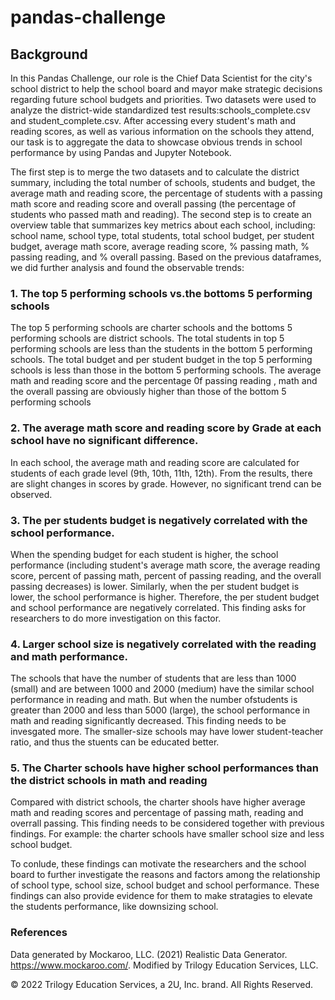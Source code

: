 # pandas-challenge
## Background
   In this Pandas Challenge, our role is the Chief Data Scientist for the city's school district to help the school board and mayor make strategic decisions regarding future school budgets and priorities. Two datasets were used to analyze the district-wide standardized test results:schools_complete.csv and student_complete.csv. After accessing every student's math and reading scores, as well as various information on the schools they attend, our task is to aggregate the data to showcase obvious trends in school performance by using Pandas and Jupyter Notebook.
  
  The first step is to merge the two datasets and to calculate the district summary, including the total number of schools, students and budget, the average math and reading score, the percentage of students with a passing math score and reading score and overall passing (the percentage of students who passed math and reading). The second step is to create an overview table that summarizes key metrics about each school, including: school name, school type, total students, total school budget, per student budget, average math score, average reading score, % passing math, % passing reading, and % overall passing.
Based on the previous dataframes, we did further analysis and found the observable trends:
### 1. The top 5 performing schools vs.the bottoms 5 performing schools
   The top 5 performing schools are charter schools and the bottoms 5 performing schools are district schools. The total students in top 5 performing schools are less than the students in the bottom 5 performing schools. The total budget and per student budget in the top 5 performing schools is less than those in the bottom 5 performing schools. The average math and reading score and the percentage 0f passing reading , math and the overall passing are obviously higher than those of the bottom 5 performing schools   
### 2. The average math score and reading score by Grade at each school have no significant difference.
   In each school, the average math and reading score are calculated for students of each grade level (9th, 10th, 11th, 12th). From the results, there are slight changes in scores by grade. However, no significant trend can be observed.
### 3. The per students budget is negatively correlated with the school performance.
   When the spending budget for each student is higher, the school performance (including student's average math score, the average reading score, percent of passing math, percent of passing reading, and the overall passing decreases) is lower. Similarly, when the per student budget is lower, the school performance is higher. Therefore, the per student budget and school performance are negatively correlated. This finding asks for researchers to do more investigation on this factor. 
### 4. Larger school size is negatively correlated with the reading and math performance.
The schools that have the number of students that are less than 1000 (small) and are between 1000 and 2000 (medium) have the similar school performance in reading and math. But when the number ofstudents is greater than 2000 and less than 5000 (large), the school performance in math and reading significantly decreased.  This finding needs to be invesgated more. The smaller-size schools may have lower student-teacher ratio, and thus the stuents can be educated better.
### 5. The Charter schools have higher school performances than the district schools in math and reading
   Compared with district schools, the charter shools have higher average math and reading scores and percentage of passing math, reading and overrall passing.
This finding needs to be considered together with previous findings. For example: the charter schools have smaller school size and less school budget. 
   
   To conlude, these findings can motivate the researchers and the school board to further investigate the reasons and factors among the relationship of school type, school size, school budget and school performance. These findings can also provide evidence for them to make stratagies to elevate the students performance, like downsizing school.
### References
Data generated by Mockaroo, LLC. (2021) Realistic Data Generator. https://www.mockaroo.com/. Modified by Trilogy Education Services, LLC.

© 2022 Trilogy Education Services, a 2U, Inc. brand. All Rights Reserved.
